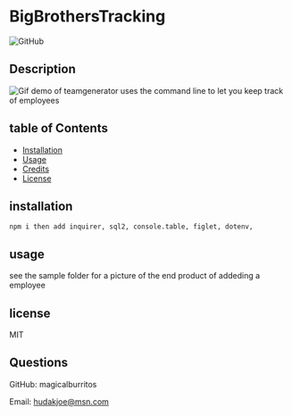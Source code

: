 # BigBrothersTracking

![GitHub](https://img.shields.io/github/license/magicalburritos/bigBrotherIsAlwaysTracking12)

## Description

![Gif demo of teamgenerator](BigBrother.gif)
uses the command line to let you keep track of employees

## table of Contents

- [Installation](#installation)
- [Usage](#usage)
- [Credits](#credits)
- [License](#license)

## installation

```
npm i then add inquirer, sql2, console.table, figlet, dotenv,
```

## usage

see the sample folder for a picture of the end product of addeding a employee

## license

MIT

## Questions

GitHub: magicalburritos

Email: hudakjoe@msn.com
